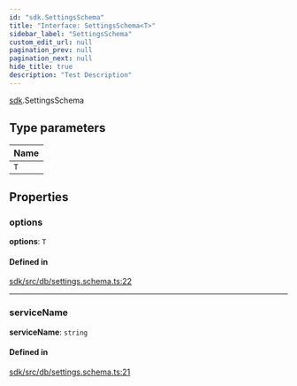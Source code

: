 ```yaml
---
id: "sdk.SettingsSchema"
title: "Interface: SettingsSchema<T>"
sidebar_label: "SettingsSchema"
custom_edit_url: null
pagination_prev: null
pagination_next: null
hide_title: true
description: "Test Description"
---
```


[sdk](../namespaces/sdk.md).SettingsSchema

## Type parameters

| Name |
| :------ |
| `T` |

## Properties

### options

 **options**: `T`

#### Defined in

[sdk/src/db/settings.schema.ts:22](https://github.com/AKASHAorg/akasha-framework/blob/d370b59a/sdk/src/db/settings.schema.ts#L22)

___

### serviceName

 **serviceName**: `string`

#### Defined in

[sdk/src/db/settings.schema.ts:21](https://github.com/AKASHAorg/akasha-framework/blob/d370b59a/sdk/src/db/settings.schema.ts#L21)
